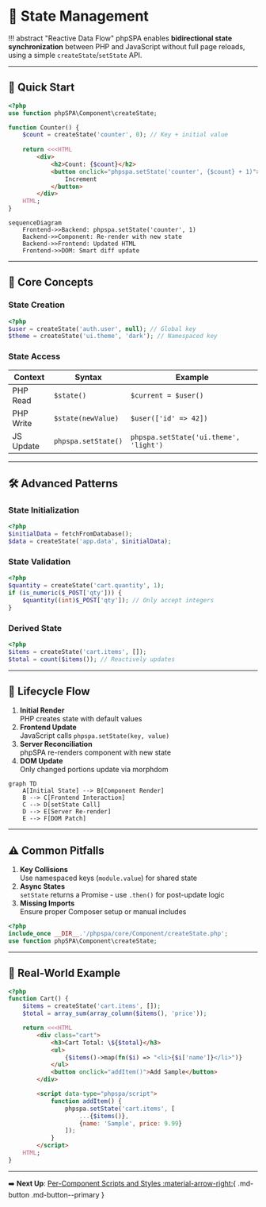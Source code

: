 # 🧠 State Management

!!! abstract "Reactive Data Flow"
    phpSPA enables **bidirectional state synchronization** between PHP and JavaScript without full page reloads, using a simple `createState`/`setState` API.

---

## 🚀 Quick Start

```php title="Basic Counter Component"
<?php
use function phpSPA\Component\createState;

function Counter() {
    $count = createState('counter', 0); // Key + initial value
    
    return <<<HTML
        <div>
            <h2>Count: {$count}</h2>
            <button onclick="phpspa.setState('counter', {$count} + 1)">
                Increment
            </button>
        </div>
    HTML;
}
```

```mermaid
sequenceDiagram
    Frontend->>Backend: phpspa.setState('counter', 1)
    Backend->>Component: Re-render with new state
    Backend->>Frontend: Updated HTML
    Frontend->>DOM: Smart diff update
```

---

## 📌 Core Concepts

### State Creation

```php
<?php
$user = createState('auth.user', null); // Global key
$theme = createState('ui.theme', 'dark'); // Namespaced key
```

### State Access

| Context   | Syntax              | Example                                |
| --------- | ------------------- | -------------------------------------- |
| PHP Read  | `$state()`          | `$current = $user()`                   |
| PHP Write | `$state(newValue)`  | `$user(['id' => 42])`                  |
| JS Update | `phpspa.setState()` | `phpspa.setState('ui.theme', 'light')` |

---

## 🛠 Advanced Patterns

### State Initialization

```php title="Bootstrapping from backend"
<?php
$initialData = fetchFromDatabase();
$data = createState('app.data', $initialData);
```

### State Validation

```php title="Type-safe state"
<?php
$quantity = createState('cart.quantity', 1);
if (is_numeric($_POST['qty'])) {
    $quantity((int)$_POST['qty']); // Only accept integers
}
```

### Derived State

```php title="Computed values"
<?php
$items = createState('cart.items', []);
$total = count($items()); // Reactively updates
```

---

## 🔄 Lifecycle Flow

1. **Initial Render**  
   PHP creates state with default values
2. **Frontend Update**  
   JavaScript calls `phpspa.setState(key, value)`
3. **Server Reconciliation**  
   phpSPA re-renders component with new state
4. **DOM Update**  
   Only changed portions update via morphdom

```mermaid
graph TD
    A[Initial State] --> B[Component Render]
    B --> C[Frontend Interaction]
    C --> D[setState Call]
    D --> E[Server Re-render]
    E --> F[DOM Patch]
```

---

## ⚠️ Common Pitfalls

1. **Key Collisions**  
   Use namespaced keys (`module.value`) for shared state
2. **Async States**  
   `setState` returns a Promise - use `.then()` for post-update logic
3. **Missing Imports**  
   Ensure proper Composer setup or manual includes

```php title="Manual include (non-Composer)"
<?php
include_once __DIR__.'/phpspa/core/Component/createState.php';
use function phpSPA\Component\createState;
```

---

## 🧪 Real-World Example

```php title="Shopping Cart"
<?php
function Cart() {
    $items = createState('cart.items', []);
    $total = array_sum(array_column($items(), 'price'));

    return <<<HTML
        <div class="cart">
            <h3>Cart Total: \${$total}</h3>
            <ul>
                {$items()->map(fn($i) => "<li>{$i['name']}</li>")}
            </ul>
            <button onclick="addItem()">Add Sample</button>
        </div>

        <script data-type="phpspa/script">
            function addItem() {
                phpspa.setState('cart.items', [
                    ...{$items()},
                    {name: 'Sample', price: 9.99}
                ]);
            }
        </script>
    HTML;
}
```

---

➡️ **Next Up**: [Per-Component Scripts and Styles :material-arrow-right:](./18-component-script-and-styles.md){ .md-button .md-button--primary }
